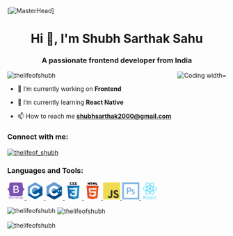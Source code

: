 [![MasterHead](https://creationmedia.in/wp-content/uploads/2021/10/web-development-banner-in-patna.jpg)]
<h1 align="center">Hi 👋, I'm Shubh Sarthak Sahu</h1>
<h3 align="center">A passionate frontend developer from India</h3>
<img align="right" alt="Coding width="400"src="https://giphy.com/gifs/dommespace-domme-space-programador-qgQUggAC3Pfv687qPC/fullscreen">

<p align="left"> <img src="https://komarev.com/ghpvc/?username=thelifeofshubh&label=Profile%20views&color=0e75b6&style=flat" alt="thelifeofshubh" /> </p>

- 🔭 I’m currently working on **Frontend**

- 🌱 I’m currently learning **React Native**

- 📫 How to reach me **shubhsarthak2000@gmail.com**

<h3 align="left">Connect with me:</h3>
<p align="left">
<a href="https://instagram.com/thelifeof_shubh" target="blank"><img align="center" src="https://raw.githubusercontent.com/rahuldkjain/github-profile-readme-generator/master/src/images/icons/Social/instagram.svg" alt="thelifeof_shubh" height="30" width="40" /></a>
</p>

<h3 align="left">Languages and Tools:</h3>
<p align="left"> <a href="https://getbootstrap.com" target="_blank" rel="noreferrer"> <img src="https://raw.githubusercontent.com/devicons/devicon/master/icons/bootstrap/bootstrap-plain-wordmark.svg" alt="bootstrap" width="40" height="40"/> </a> <a href="https://www.cprogramming.com/" target="_blank" rel="noreferrer"> <img src="https://raw.githubusercontent.com/devicons/devicon/master/icons/c/c-original.svg" alt="c" width="40" height="40"/> </a> <a href="https://www.w3schools.com/cpp/" target="_blank" rel="noreferrer"> <img src="https://raw.githubusercontent.com/devicons/devicon/master/icons/cplusplus/cplusplus-original.svg" alt="cplusplus" width="40" height="40"/> </a> <a href="https://www.w3schools.com/css/" target="_blank" rel="noreferrer"> <img src="https://raw.githubusercontent.com/devicons/devicon/master/icons/css3/css3-original-wordmark.svg" alt="css3" width="40" height="40"/> </a> <a href="https://www.w3.org/html/" target="_blank" rel="noreferrer"> <img src="https://raw.githubusercontent.com/devicons/devicon/master/icons/html5/html5-original-wordmark.svg" alt="html5" width="40" height="40"/> </a> <a href="https://developer.mozilla.org/en-US/docs/Web/JavaScript" target="_blank" rel="noreferrer"> <img src="https://raw.githubusercontent.com/devicons/devicon/master/icons/javascript/javascript-original.svg" alt="javascript" width="40" height="40"/> </a> <a href="https://www.photoshop.com/en" target="_blank" rel="noreferrer"> <img src="https://raw.githubusercontent.com/devicons/devicon/master/icons/photoshop/photoshop-line.svg" alt="photoshop" width="40" height="40"/> </a> <a href="https://reactjs.org/" target="_blank" rel="noreferrer"> <img src="https://raw.githubusercontent.com/devicons/devicon/master/icons/react/react-original-wordmark.svg" alt="react" width="40" height="40"/> </a> </p>

<p><img align="left" src="https://github-readme-stats.vercel.app/api/top-langs?username=thelifeofshubh&show_icons=true&locale=en&layout=compact" alt="thelifeofshubh" /></p>

<p>&nbsp;<img align="center" src="https://github-readme-stats.vercel.app/api?username=thelifeofshubh&show_icons=true&locale=en" alt="thelifeofshubh" /></p>

<p><img align="center" src="https://github-readme-streak-stats.herokuapp.com/?user=thelifeofshubh&" alt="thelifeofshubh" /></p>
